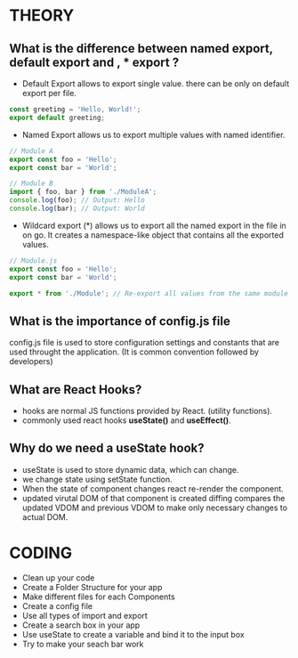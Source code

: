 # THEORY

## What is the difference between **named export**, **default export** and **, \* export** ?

- Default Export
  allows to export single value.
  there can be only on default export per file.

```javascript
const greeting = 'Hello, World!';
export default greeting;
```

- Named Export
  allows us to export multiple values with named identifier.

```javascript
// Module A
export const foo = 'Hello';
export const bar = 'World';

// Module B
import { foo, bar } from './ModuleA';
console.log(foo); // Output: Hello
console.log(bar); // Output: World
```

- Wildcard export (\*)
  allows us to export all the named export in the file in on go.
  It creates a namespace-like object that contains all the exported values.

```javascript
// Module.js
export const foo = 'Hello';
export const bar = 'World';

export * from './Module'; // Re-export all values from the same module
```

## What is the importance of config.js file

config.js file is used to store configuration settings and constants that are used throught the application. (It is common convention followed by developers)

## What are React Hooks?

- hooks are normal JS functions provided by React. (utility functions).
- commonly used react hooks **useState()** and **useEffect()**.

## Why do we need a useState hook?

- useState is used to store dynamic data, which can change.
- we change state using setState function.
- When the state of component changes react re-render the component.
- updated virutal DOM of that component is created diffing compares the updated VDOM and previous VDOM to make only necessary changes to actual DOM.

# CODING

- Clean up your code
- Create a Folder Structure for your app
- Make different files for each Components
- Create a config file
- Use all types of import and export
- Create a search box in your app
- Use useState to create a variable and bind it to the input box
- Try to make your seach bar work
